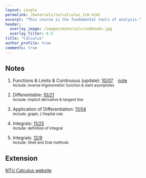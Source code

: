```yaml
---
layout: single
permalink: /materials/ta/calculus_110.html
excerpt: "This course is the fundamental tools of analysis."
header:
  overlay_image: /images/materials/subheads.jpg
  overlay_filter: 0.5
title: "Calculus"
author_profile: true
comments: true
---
```


## Notes

1. Functions & Limits & Continuous (update): 
    [10/07](/pdf/materials/ta/calculus110/1007_lim.pdf) &ensp; 
    [note](/pdf/materials/ta/calculus110/1007-handwrite.pdf)<br>
    <small>Include: inverse trigonometric function & slant asymptotes</small>

2. Differentiable: 
    [10/21](/pdf/materials/ta/calculus110/1021_diff.pdf) <br>
    <small>Include: implicit derivative & tangent line </small>

3. Application of Differentiation: 
    [11/04](/pdf/materials/ta/calculus110/1104_graph.pdf) <br>
    <small>Include: graph, L'Hopital rule</small>

4. Integrals: 
    [11/25](/pdf/materials/ta/calculus110/1125_int.pdf) <br>
    <small>Include: definition of integral</small>

5. Integrals: 
    [12/9](/pdf/materials/ta/calculus110/1210.pdf) <br>
    <small>Include: Shell and Disk methods</small>

## Extension

[NTU Calculus website](http://www.math.ntu.edu.tw/~calc/cl_n_34455.html)